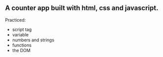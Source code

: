 
## A counter app built with html, css and javascript.

Practiced:
- script tag
- variable
- numbers and strings
- functions
- the DOM
